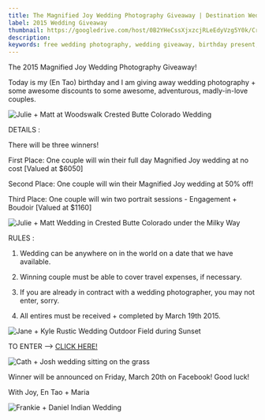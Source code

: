 ```yaml
---
title: The Magnified Joy Wedding Photography Giveaway | Destination Wedding Photographer
label: 2015 Wedding Giveaway
thumbnail: https://googledrive.com/host/0B2YHeCssXjxzcjRLeEdyVzg5Y0k/Crested-Butte-Colorado-Mountain-Wedding-Photographer-Secret-Stash-Julie-Matt-032.jpg
description: 
keywords: free wedding photography, wedding giveaway, birthday present, free destination wedding photographer
---
```

The 2015 Magnified Joy Wedding Photography Giveaway!

Today is my (En Tao) birthday and I am giving away wedding photography + some awesome discounts to some awesome, adventurous, madly-in-love couples.


![Julie + Matt at Woodswalk Crested Butte Colorado Wedding](https://googledrive.com/host/0B2YHeCssXjxzcjRLeEdyVzg5Y0k/Crested-Butte-Colorado-Mountain-Wedding-Photographer-Secret-Stash-Julie-Matt-032.jpg)

DETAILS :

There will be three winners!

First Place: One couple will win their full day Magnified Joy wedding at no cost [Valued at $6050]

Second Place: One couple will win their Magnified Joy wedding at 50% off!

Third Place: One couple will win two portrait sessions - Engagement + Boudoir [Valued at $1160]

![Julie + Matt Wedding in Crested Butte Colorado under the Milky Way](https://googledrive.com/host/0B2YHeCssXjxzcjRLeEdyVzg5Y0k/Crested-Butte-Colorado-Mountain-Wedding-Photographer-Secret-Stash-Julie-Matt-130.jpg)

RULES :

1. Wedding can be anywhere on in the world on a date that we have available. 

2. Winning couple must be able to cover travel expenses, if necessary.

3. If you are already in contract with a wedding photographer, you may not enter, sorry.

4. All entires must be received + completed by March 19th 2015.

![Jane + Kyle Rustic Wedding Outdoor Field during Sunset](https://googledrive.com/host/0B2YHeCssXjxzaHd1SHRidG1JdDQ/076-Madison-WI-Outdoor-Barn-Rustic-Elegant-Jane-Kyle-Wedding.jpg)

TO ENTER —> <a href="http://www.jotform.us/form/50565537918162">CLICK HERE!</a>

![Cath + Josh wedding sitting on the grass](https://googledrive.com/host/0B2YHeCssXjxzSWZyUlNNZ0hxUWc/112-Tenny-Park-Madison-WI-Casual-Laid-Back-Wedding-Cath-Josh.jpg)

Winner will be announced on Friday, March 20th on Facebook! Good luck!

With Joy,
En Tao + Maria

![Frankie + Daniel Indian Wedding](https://googledrive.com/host/0B2YHeCssXjxzLTVhME14UlJDSWs/021-Indian-Fusion-Wedding-Goodman-Center-City-Church-Frankie-Daniel-Interracial-Cross-Cultural.jpg)
